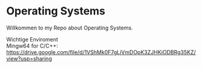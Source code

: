 # Operating Systems

Willkommen to my Repo about Operating Systems.

Wichtige Enviroment <br>
Mingw64 for C/C++: https://drive.google.com/file/d/1VShMk0F7gLjVmDOpK3ZJHKiODBRg35KZ/view?usp=sharing

